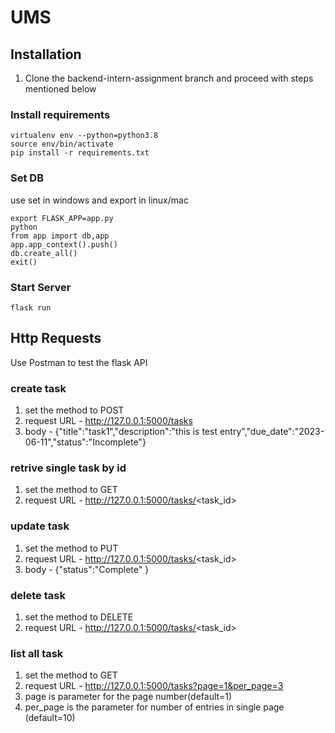 # UMS
## Installation
1. Clone the backend-intern-assignment branch and proceed with steps mentioned below

### Install requirements

```
virtualenv env --python=python3.8
source env/bin/activate
pip install -r requirements.txt
```
### Set DB
use set in windows and export in linux/mac
```
export FLASK_APP=app.py
python 
from app import db,app
app.app_context().push()
db.create_all()
exit()
```
### Start Server

```
flask run
```
## Http Requests
Use Postman to test the flask API
 
### create task
1. set the method to POST
2. request URL  - http://127.0.0.1:5000/tasks
3. body - {"title":"task1","description":"this is test entry","due_date":"2023-06-11","status":"Incomplete"}

### retrive single task by id
1. set the method to GET
2. request URL - http://127.0.0.1:5000/tasks/<task_id>

### update task
1. set the method to PUT
2. request URL - http://127.0.0.1:5000/tasks/<task_id>
3. body - {"status":"Complete" }

### delete task
1. set the method to DELETE
2. request URL - http://127.0.0.1:5000/tasks/<task_id>

### list all task
1. set the method to GET
2. request URL - http://127.0.0.1:5000/tasks?page=1&per_page=3
3. page is parameter for the page number(default=1)
4. per_page is the parameter for number of entries in single page (default=10)
 
 
 
 
